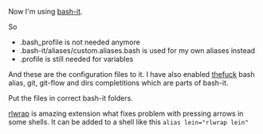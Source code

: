 Now I'm using [bash-it](https://github.com/Bash-it/bash-it).

So
* .bash_profile is not needed anymore
* .bash-it/aliases/custom.aliases.bash is used for my own aliases instead
* .profile is still needed for variables


And these are the configuration files to it. I have also enabled [thefuck](https://github.com/nvbn/thefuck) bash alias, git, git-flow and dirs completitions which are parts of bash-it.

Put the files in correct bash-it folders.

[rlwrap](https://github.com/hanslub42/rlwrap) is amazing extension what fixes problem with pressing arrows in some shells. It can be added to a shell like this
```alias lein="rlwrap lein"```